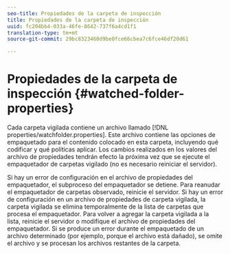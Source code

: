 ```yaml
---
seo-title: Propiedades de la carpeta de inspección
title: Propiedades de la carpeta de inspección
uuid: fc204bb4-033a-46fe-8642-737f6a4cd1f1
translation-type: tm+mt
source-git-commit: 29bc8323460d9be0fce66cbea7c6fce46df20d61

---
```



# Propiedades de la carpeta de inspección {#watched-folder-properties}

Cada carpeta vigilada contiene un archivo llamado [!DNL properties/watchfolder.properties]. Este archivo contiene las opciones de empaquetado para el contenido colocado en esta carpeta, incluyendo qué codificar y qué políticas aplicar. Los cambios realizados en los valores del archivo de propiedades tendrán efecto la próxima vez que se ejecute el empaquetador de carpetas vigilado (no es necesario reiniciar el servidor).

Si hay un error de configuración en el archivo de propiedades del empaquetador, el subproceso del empaquetador se detiene. Para reanudar el empaquetador de carpetas observado, reinicie el servidor. Si hay un error de configuración en un archivo de propiedades de carpeta vigilada, la carpeta vigilada se elimina temporalmente de la lista de carpetas que procesa el empaquetador. Para volver a agregar la carpeta vigilada a la lista, reinicie el servidor o modifique el archivo de propiedades del empaquetador. Si se produce un error durante el empaquetado de un archivo determinado (por ejemplo, porque el archivo está dañado), se omite el archivo y se procesan los archivos restantes de la carpeta.
